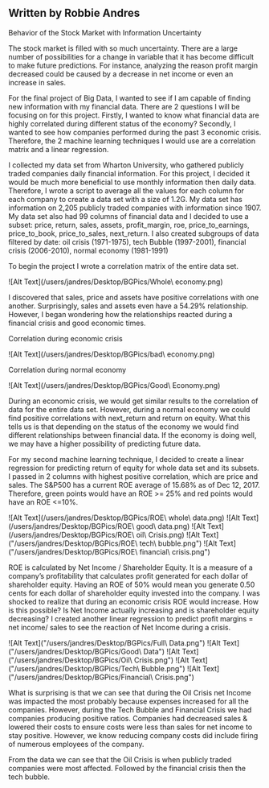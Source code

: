 ## Written by Robbie Andres

Behavior of the Stock Market with Information Uncertainty

The stock market is filled with so much uncertainty. There are a large number of possibilities for a change in variable that it has become difficult to make future predictions. For instance, analyzing the reason profit margin decreased could be caused by a decrease in net income or even an increase in sales. 

For the final project of Big Data, I wanted to see if I am capable of finding new information with my financial data. There are 2 questions I will be focusing on for this project. Firstly, I wanted to know what financial data are highly correlated during different status of the economy? Secondly, I wanted to see how companies performed during the past 3 economic crisis. Therefore, the 2 machine learning techniques I would use are a correlation matrix and a linear regression. 

I collected my data set from Wharton University, who gathered publicly traded companies daily financial information. For this project, I decided it would be much more beneficial to use monthly information then daily data. Therefore, I wrote a script to average all the values for each column for each company to create a data set with a size of 1.2G. My data set has information on 2,205 publicly traded companies with information since 1907. My data set also had 99 columns of financial data and I decided to use a subset: price, return, sales, assets, profit_margin, roe, price_to_earnings, price_to_book, price_to_sales, next_return. I also created subgroups of data filtered by date: oil crisis (1971-1975), tech Bubble (1997-2001), financial crisis (2006-2010), normal economy (1981-1991)

To begin the project I wrote a correlation matrix of the entire data set. 

![Alt Text](/users/jandres/Desktop/BGPics/Whole\ economy.png)

I discovered that sales, price and assets have positive correlations with one another. Surprisingly, sales and assets even have a 54.29% relationship. However, I began wondering how the relationships reacted during a financial crisis and good economic times. 

Correlation during economic crisis

![Alt Text](/users/jandres/Desktop/BGPics/bad\ economy.png)

Correlation during normal economy

![Alt Text](/users/jandres/Desktop/BGPics/Good\ Economy.png)

During an economic crisis, we would get similar results to the correlation of data for the entire data set. However, during a normal economy we could find positive correlations with next_return and return on equity. What this tells us is that depending on the status of the economy we would find different relationships between financial data. If the economy is doing well, we may have a higher possibility of predicting future data.

For my second machine learning technique, I decided to create a linear regression for predicting return of equity for whole data set and its subsets. I passed in 2 columns with highest positive correlation, which are price and sales. The S&P500 has a current ROE average of 15.68% as of Dec 12, 2017. Therefore, green points would have an ROE >= 25% and red points would have an ROE <=10%.

![Alt Text](/users/jandres/Desktop/BGPics/ROE\ whole\ data.png)
![Alt Text](/users/jandres/Desktop/BGPics/ROE\ good\ data.png)
![Alt Text](/users/jandres/Desktop/BGPics/ROE\ oil\ Crisis.png)
![Alt Text]("/users/jandres/Desktop/BGPics/ROE\ tech\ bubble.png")
![Alt Text]("/users/jandres/Desktop/BGPics/ROE\ financial\ crisis.png")

ROE is calculated by Net Income / Shareholder Equity. It is a measure of a company’s profitability that calculates profit generated for each dollar of shareholder equity. Having an ROE of 50% would mean you generate 0.50 cents for each dollar of shareholder equity invested into the company. I was shocked to realize that during an economic crisis ROE would increase. How is this possible? Is Net Income actually increasing and is shareholder equity decreasing? I created another linear regression to predict profit margins = net income/ sales to see the reaction of Net Income during a crisis.

![Alt Text]("/users/jandres/Desktop/BGPics/Full\ Data.png")
![Alt Text]("/users/jandres/Desktop/BGPics/Good\ Data")
![Alt Text]("/users/jandres/Desktop/BGPics/Oil\ Crisis.png")
![Alt Text]("/users/jandres/Desktop/BGPics/Tech\ Bubble.png")
![Alt Text]("/users/jandres/Desktop/BGPics/Financial\ Crisis.png")


What is surprising is that we can see that during the Oil Crisis net Income was impacted the most probably because expenses increased for all the companies. However, during the Tech Bubble and Financial Crisis we had companies producing positive ratios. Companies had decreased sales & lowered their costs to ensure costs were less than sales for net income to stay positive. However, we know reducing company costs did include firing of numerous employees of the company. 

From the data we can see that the Oil Crisis is when publicly traded companies were most affected. Followed by the financial crisis then the tech bubble.


